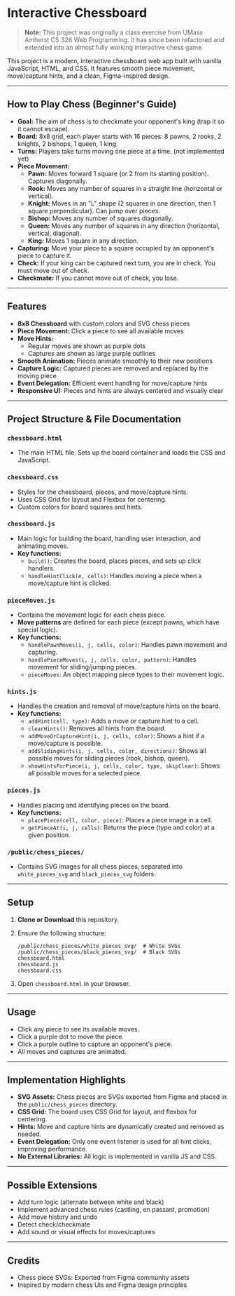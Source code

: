 # Interactive Chessboard

> **Note:** This project was originally a class exercise from UMass Amherst CS 326 Web Programming. It has since been refactored and extended into an almost fully working interactive chess game.

This project is a modern, interactive chessboard web app built with vanilla JavaScript, HTML, and CSS. It features smooth piece movement, move/capture hints, and a clean, Figma-inspired design.

---

## How to Play Chess (Beginner's Guide)

- **Goal:** The aim of chess is to checkmate your opponent's king (trap it so it cannot escape).
- **Board:** 8x8 grid, each player starts with 16 pieces: 8 pawns, 2 rooks, 2 knights, 2 bishops, 1 queen, 1 king.
- **Turns:** Players take turns moving one piece at a time. (not implemented yet)
- **Piece Movement:**
  - **Pawn:** Moves forward 1 square (or 2 from its starting position). Captures diagonally.
  - **Rook:** Moves any number of squares in a straight line (horizontal or vertical).
  - **Knight:** Moves in an "L" shape (2 squares in one direction, then 1 square perpendicular). Can jump over pieces.
  - **Bishop:** Moves any number of squares diagonally.
  - **Queen:** Moves any number of squares in any direction (horizontal, vertical, diagonal).
  - **King:** Moves 1 square in any direction.
- **Capturing:** Move your piece to a square occupied by an opponent's piece to capture it.
- **Check:** If your king can be captured next turn, you are in check. You must move out of check.
- **Checkmate:** If you cannot move out of check, you lose.

---

## Features

- **8x8 Chessboard** with custom colors and SVG chess pieces
- **Piece Movement:** Click a piece to see all available moves
- **Move Hints:**
  - Regular moves are shown as purple dots
  - Captures are shown as large purple outlines
- **Smooth Animation:** Pieces animate smoothly to their new positions
- **Capture Logic:** Captured pieces are removed and replaced by the moving piece
- **Event Delegation:** Efficient event handling for move/capture hints
- **Responsive UI:** Pieces and hints are always centered and visually clear

---

## Project Structure & File Documentation

### `chessboard.html`

- The main HTML file. Sets up the board container and loads the CSS and JavaScript.

### `chessboard.css`

- Styles for the chessboard, pieces, and move/capture hints.
- Uses CSS Grid for layout and Flexbox for centering.
- Custom colors for board squares and hints.

### `chessboard.js`

- Main logic for building the board, handling user interaction, and animating moves.
- **Key functions:**
  - `build()`: Creates the board, places pieces, and sets up click handlers.
  - `handleHintClick(e, cells)`: Handles moving a piece when a move/capture hint is clicked.

### `pieceMoves.js`

- Contains the movement logic for each chess piece.
- **Move patterns** are defined for each piece (except pawns, which have special logic).
- **Key functions:**
  - `handlePawnMoves(i, j, cells, color)`: Handles pawn movement and capturing.
  - `handlePieceMoves(i, j, cells, color, pattern)`: Handles movement for sliding/jumping pieces.
  - `pieceMoves`: An object mapping piece types to their movement logic.

### `hints.js`

- Handles the creation and removal of move/capture hints on the board.
- **Key functions:**
  - `addHint(cell, type)`: Adds a move or capture hint to a cell.
  - `clearHints()`: Removes all hints from the board.
  - `addMoveOrCaptureHint(i, j, cells, color)`: Shows a hint if a move/capture is possible.
  - `addSlidingHints(i, j, cells, color, directions)`: Shows all possible moves for sliding pieces (rook, bishop, queen).
  - `showHintsForPiece(i, j, cells, color, type, skipClear)`: Shows all possible moves for a selected piece.

### `pieces.js`

- Handles placing and identifying pieces on the board.
- **Key functions:**
  - `placePiece(cell, color, piece)`: Places a piece image in a cell.
  - `getPieceAt(i, j, cells)`: Returns the piece (type and color) at a given position.

### `/public/chess_pieces/`

- Contains SVG images for all chess pieces, separated into `white_pieces_svg` and `black_pieces_svg` folders.

---

## Setup

1. **Clone or Download** this repository.
2. Ensure the following structure:

   ```text
   /public/chess_pieces/white_pieces_svg/  # White SVGs
   /public/chess_pieces/black_pieces_svg/  # Black SVGs
   chessboard.html
   chessboard.js
   chessboard.css
   ```

3. Open `chessboard.html` in your browser.

---

## Usage

- Click any piece to see its available moves.
- Click a purple dot to move the piece.
- Click a purple outline to capture an opponent's piece.
- All moves and captures are animated.

---

## Implementation Highlights

- **SVG Assets:** Chess pieces are SVGs exported from Figma and placed in the `public/chess_pieces` directory.
- **CSS Grid:** The board uses CSS Grid for layout, and flexbox for centering.
- **Hints:** Move and capture hints are dynamically created and removed as needed.
- **Event Delegation:** Only one event listener is used for all hint clicks, improving performance.
- **No External Libraries:** All logic is implemented in vanilla JS and CSS.

---

## Possible Extensions

- Add turn logic (alternate between white and black)
- Implement advanced chess rules (castling, en passant, promotion)
- Add move history and undo
- Detect check/checkmate
- Add sound or visual effects for moves/captures

---

## Credits

- Chess piece SVGs: Exported from Figma community assets
- Inspired by modern chess UIs and Figma design principles
